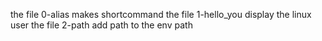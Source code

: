 the file 0-alias makes shortcommand
the file 1-hello_you display the linux user
the file 2-path add path to the env path
